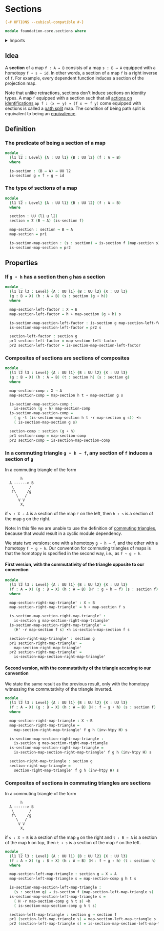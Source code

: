 # Sections

```agda
{-# OPTIONS --cubical-compatible #-}

module foundation-core.sections where
```

<details><summary>Imports</summary>

```agda
open import foundation.dependent-pair-types
open import foundation.universe-levels

open import foundation-core.function-types
open import foundation-core.homotopies
open import foundation-core.whiskering-homotopies
```

</details>

## Idea

A **section** of a map `f : A → B` consists of a map `s : B → A` equipped with a
homotopy `f ∘ s ~ id`. In other words, a section of a map `f` is a right inverse
of `f`. For example, every dependent function induces a section of the
projection map.

Note that unlike retractions, sections don't induce sections on identity types.
A map `f` equipped with a section such that all
[actions on identifications](foundation.action-on-identifications-functions.md)
`ap f : (x ＝ y) → (f x ＝ f y)` come equipped with sections is called a
[path split](foundation-core.path-split-maps.md) map. The condition of being
path split is equivalent to being an
[equivalence](foundation-core.equivalences.md).

## Definition

### The predicate of being a section of a map

```agda
module _
  {l1 l2 : Level} {A : UU l1} {B : UU l2} (f : A → B)
  where

  is-section : (B → A) → UU l2
  is-section g = f ∘ g ~ id
```

### The type of sections of a map

```agda
module _
  {l1 l2 : Level} {A : UU l1} {B : UU l2} (f : A → B)
  where

  section : UU (l1 ⊔ l2)
  section = Σ (B → A) (is-section f)

  map-section : section → B → A
  map-section = pr1

  is-section-map-section : (s : section) → is-section f (map-section s)
  is-section-map-section = pr2
```

## Properties

### If `g ∘ h` has a section then `g` has a section

```agda
module _
  {l1 l2 l3 : Level} {A : UU l1} {B : UU l2} {X : UU l3}
  (g : B → X) (h : A → B) (s : section (g ∘ h))
  where

  map-section-left-factor : X → B
  map-section-left-factor = h ∘ map-section (g ∘ h) s

  is-section-map-section-left-factor : is-section g map-section-left-factor
  is-section-map-section-left-factor = pr2 s

  section-left-factor : section g
  pr1 section-left-factor = map-section-left-factor
  pr2 section-left-factor = is-section-map-section-left-factor
```

### Composites of sections are sections of composites

```agda
module _
  {l1 l2 l3 : Level} {A : UU l1} {B : UU l2} {X : UU l3}
  (g : B → X) (h : A → B) (t : section h) (s : section g)
  where

  map-section-comp : X → A
  map-section-comp = map-section h t ∘ map-section g s

  is-section-map-section-comp :
    is-section (g ∘ h) map-section-comp
  is-section-map-section-comp =
    ( g ·l (is-section-map-section h t ·r map-section g s)) ∙h
    ( is-section-map-section g s)

  section-comp : section (g ∘ h)
  pr1 section-comp = map-section-comp
  pr2 section-comp = is-section-map-section-comp
```

### In a commuting triangle `g ∘ h ~ f`, any section of `f` induces a section of `g`

In a commuting triangle of the form

```text
       h
  A ------> B
   \       /
   f\     /g
     \   /
      V V
       X,
```

if `s : X → A` is a section of the map `f` on the left, then `h ∘ s` is a
section of the map `g` on the right.

Note: In this file we are unable to use the definition of
[commuting triangles](foundation-core.commuting-triangles-of-maps.md), because
that would result in a cyclic module dependency.

We state two versions: one with a homotopy `g ∘ h ~ f`, and the other with a
homotopy `f ~ g ∘ h`. Our convention for commuting triangles of maps is that the
homotopy is specified in the second way, i.e., as `f ~ g ∘ h`.

#### First version, with the commutativity of the triangle opposite to our convention

```agda
module _
  {l1 l2 l3 : Level} {A : UU l1} {B : UU l2} {X : UU l3}
  (f : A → X) (g : B → X) (h : A → B) (H' : g ∘ h ~ f) (s : section f)
  where

  map-section-right-map-triangle' : X → B
  map-section-right-map-triangle' = h ∘ map-section f s

  is-section-map-section-right-map-triangle' :
    is-section g map-section-right-map-triangle'
  is-section-map-section-right-map-triangle' =
    (H' ·r map-section f s) ∙h is-section-map-section f s

  section-right-map-triangle' : section g
  pr1 section-right-map-triangle' =
    map-section-right-map-triangle'
  pr2 section-right-map-triangle' =
    is-section-map-section-right-map-triangle'
```

#### Second version, with the commutativity of the triangle accoring to our convention

We state the same result as the previous result, only with the homotopy
witnessing the commutativity of the triangle inverted.

```agda
module _
  {l1 l2 l3 : Level} {A : UU l1} {B : UU l2} {X : UU l3}
  (f : A → X) (g : B → X) (h : A → B) (H : f ~ g ∘ h) (s : section f)
  where

  map-section-right-map-triangle : X → B
  map-section-right-map-triangle =
    map-section-right-map-triangle' f g h (inv-htpy H) s

  is-section-map-section-right-map-triangle :
    is-section g map-section-right-map-triangle
  is-section-map-section-right-map-triangle =
    is-section-map-section-right-map-triangle' f g h (inv-htpy H) s

  section-right-map-triangle : section g
  section-right-map-triangle =
    section-right-map-triangle' f g h (inv-htpy H) s
```

### Composites of sections in commuting triangles are sections

In a commuting triangle of the form

```text
       h
  A ------> B
   \       /
   f\     /g
     \   /
      V V
       X,
```

if `s : X → B` is a section of the map `g` on the right and `t : B → A` is a
section of the map `h` on top, then `t ∘ s` is a section of the map `f` on the
left.

```agda
module _
  {l1 l2 l3 : Level} {A : UU l1} {B : UU l2} {X : UU l3}
  (f : A → X) (g : B → X) (h : A → B) (H : f ~ g ∘ h) (t : section h)
  where

  map-section-left-map-triangle : section g → X → A
  map-section-left-map-triangle s = map-section-comp g h t s

  is-section-map-section-left-map-triangle :
    (s : section g) → is-section f (map-section-left-map-triangle s)
  is-section-map-section-left-map-triangle s =
    ( H ·r map-section-comp g h t s) ∙h
    ( is-section-map-section-comp g h t s)

  section-left-map-triangle : section g → section f
  pr1 (section-left-map-triangle s) = map-section-left-map-triangle s
  pr2 (section-left-map-triangle s) = is-section-map-section-left-map-triangle s
```
